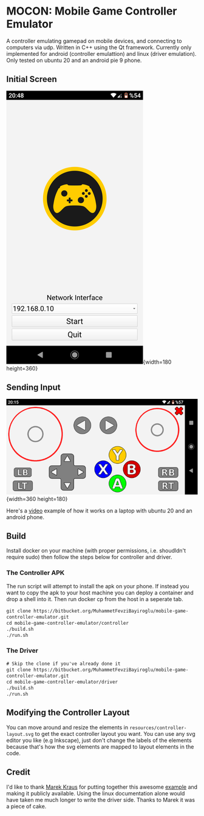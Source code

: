 # MOCON: Mobile Game Controller Emulator
A controller emulating gamepad on mobile devices, and connecting to computers via udp. Written in C++ using the Qt framework. Currently only implemented for android (controller emulattion) and linux (driver emulation). Only tested on ubuntu 20 and an android pie 9 phone.


## Initial Screen
![screenshot](doc/screenshot2.png){width=180 height=360}

## Sending Input
![screenshot](doc/screenshot.png){width=360 height=180}


Here's a [video](https://youtu.be/MWMWvk8R2r0) example of how it works on a laptop with ubuntu 20 and an android phone. 

## Build
Install docker on your machine (with proper permissions, i.e. shoudldn't require sudo) then follow the steps below for controller and driver.
### The Controller APK
The run script will attempt to install the apk on your phone. If instead you want to copy the apk to your host machine you can deploy a container and drop a shell into it. Then run docker cp from the host in a seperate tab.
```
git clone https://bitbucket.org/MuhammetFevziBayiroglu/mobile-game-controller-emulator.git
cd mobile-game-controller-emulator/controller
./build.sh
./run.sh
```

### The Driver
```
# Skip the clone if you've already done it
git clone https://bitbucket.org/MuhammetFevziBayiroglu/mobile-game-controller-emulator.git
cd mobile-game-controller-emulator/driver
./build.sh
./run.sh
```

## Modifying the Controller Layout
You can move around and resize the elements in `resources/controller-layout.svg` to get the exact controller layout you want. You can use any svg editor you like (e.g Inkscape), just don't change the labels of the elements because that's how the svg elements are mapped to layout elements in the code.

## Credit
I'd like to thank [Marek Kraus](https://blog.marekkraus.sk) for putting together this awesome [example](https://blog.marekkraus.sk/c/linuxs-uinput-usage-tutorial-virtual-gamepad/) and making it publicly available. Using the linux documentation alone would have taken me much longer to write the driver side. Thanks to Marek it was a piece of cake.

